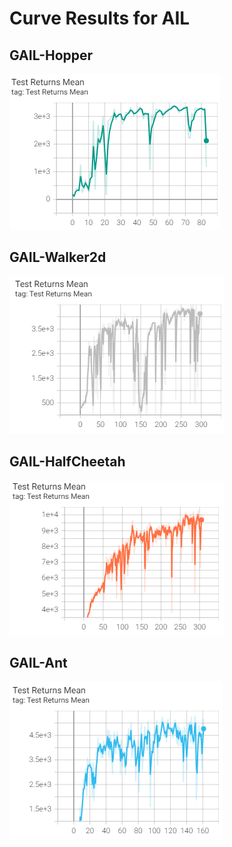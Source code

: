 # Curve Results for AIL

## GAIL-Hopper

![GAIL Hopper](/files/gail_hopper.png)

## GAIL-Walker2d

![GAIL Walker2d](/files/gail_walker.png)

## GAIL-HalfCheetah

![GAIL HalfCheetah](/files/gail_halfcheetah.png)

## GAIL-Ant

![GAIL Ant](/files/gail_ant.png)